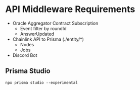 # API Middleware Requirements
- Oracle Aggregator Contract Subscription
    - Event filter by roundId
    - AnswerUpdated
- Chainlink API to Prisma (./entity/*)
    - Nodes
    - Jobs
- Discord Bot

## Prisma Studio
`npx prisma studio --experimental`